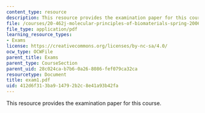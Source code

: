 ```yaml
---
content_type: resource
description: This resource provides the examination paper for this course.
file: /courses/20-462j-molecular-principles-of-biomaterials-spring-2006/412d6f313ba914792b2c8e41a93b42fa_exam1.pdf
file_type: application/pdf
learning_resource_types:
- Exams
license: https://creativecommons.org/licenses/by-nc-sa/4.0/
ocw_type: OCWFile
parent_title: Exams
parent_type: CourseSection
parent_uid: 28c024ca-b7b6-0a26-8086-fef079ca32ca
resourcetype: Document
title: exam1.pdf
uid: 412d6f31-3ba9-1479-2b2c-8e41a93b42fa
---
```

This resource provides the examination paper for this course.